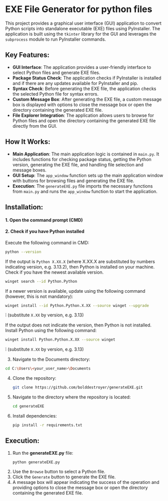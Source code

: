 # EXE File Generator for python files

This project provides a graphical user interface (GUI) application to convert Python scripts into standalone executable (EXE) files using PyInstaller. The application is built using the `tkinter` library for the GUI and leverages the `subprocess` module to run PyInstaller commands.

## Key Features:

- **GUI Interface**: The application provides a user-friendly interface to select Python files and generate EXE files.
- **Package Status Check**: The application checks if PyInstaller is installed and if there are any updates available for PyInstaller and pip.
- **Syntax Check**: Before generating the EXE file, the application checks the selected Python file for syntax errors.
- **Custom Message Box**: After generating the EXE file, a custom message box is displayed with options to close the message box or open the directory containing the generated EXE file.
- **File Explorer Integration**: The application allows users to browse for Python files and open the directory containing the generated EXE file directly from the GUI.

## How It Works:

- **Main Application**: The main application logic is contained in `main.py`. It includes functions for checking package status, getting the Python version, generating the EXE file, and handling file selection and message boxes.
- **GUI Setup**: The `app_window` function sets up the main application window with buttons for browsing files and generating the EXE file.
- **Execution**: The `generateEXE.py` file imports the necessary functions from `main.py` and runs the `app_window` function to start the application.

## Installation:

#### 1. Open the command prompt (CMD)

#### 2. Check if you have Python installed

Execute the following command in CMD:

```sh
python --version
```

If the output is `Python X.XX.X` (where X.XX.X are substituted by numbers indicating version, e.g. 3.13.2), then Python is installed on your machine.
Check if you have the newest available version.

```sh
winget search --id Python.Python
```

If a newer version is available, update using the following command (however, this is not mandatory):

```sh
winget install --id Python.Python.X.XX --source winget --upgrade
```

:grey_exclamation: (substitute `X.XX` by version, e.g. 3.13)

If the output does not indicate the version, then Python is not installed.
Install Python using the following command:

```sh
winget install Python.Python.X.XX --source winget
```

:grey_exclamation: (substitute `X.XX` by version, e.g. 3.13)

3. Navigate to the Documents directory:

```sh
cd C:\Users\<your_user_name>\Documents
```

4. Clone the repository:
   ```sh
   git clone https://github.com/bolddestroyer/generateEXE.git
   ```
5. Navigate to the directory where the repository is located:
   ```sh
   cd generateEXE
   ```
6. Install dependencies:
   ```sh
   pip install -r requirements.txt
   ```

## Execution:

1. Run the **generateEXE.py** file:
   ```sh
   python generateEXE.py
   ```
2. Use the `Browse` button to select a Python file.
3. Click the `Generate` button to generate the EXE file.
4. A message box will appear indicating the success of the operation and providing options to close the message box or open the directory containing the generated EXE file.
